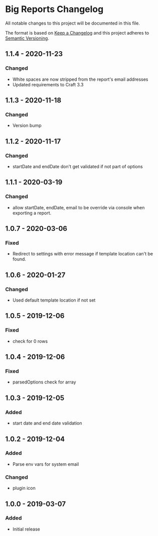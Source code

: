 # Big Reports Changelog

All notable changes to this project will be documented in this file.

The format is based on [Keep a Changelog](http://keepachangelog.com/) and this project adheres to [Semantic Versioning](http://semver.org/).

## 1.1.4 - 2020-11-23

### Changed

-   White spaces are now stripped from the report's email addresses
-   Updated requirements to Craft 3.3

## 1.1.3 - 2020-11-18

### Changed

-   Version bump

## 1.1.2 - 2020-11-17

### Changed

-   startDate and endDate don't get validated if not part of options

## 1.1.1 - 2020-03-19

### Changed

-   allow startDate, endDate, email to be override via console when exporting a report.

## 1.0.7 - 2020-03-06

### Fixed

-   Redirect to settings with error message if template location can't be found.

## 1.0.6 - 2020-01-27

### Changed

-   Used default template location if not set

## 1.0.5 - 2019-12-06

### Fixed

-   check for 0 rows

## 1.0.4 - 2019-12-06

### Fixed

-   parsedOptions check for array

## 1.0.3 - 2019-12-05

### Added

-   start date and end date validation

## 1.0.2 - 2019-12-04

### Added

-   Parse env vars for system email

### Changed

-   plugin icon

## 1.0.0 - 2019-03-07

### Added

-   Initial release
